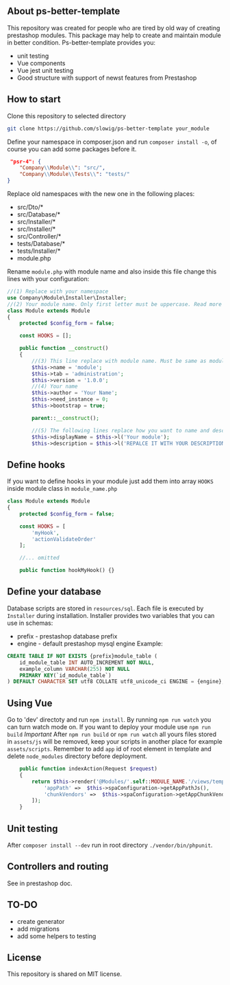 ## About ps-better-template

This repository was created for people who are tired by old way of creating prestashop modules. This package may help to create and maintain module in better condition. Ps-better-template provides you:

- unit testing
- Vue components
- Vue jest unit testing
- Good structure with support of newst features from Prestashop

## How to start

Clone this repository to selected directory

```sh
git clone https://github.com/slowig/ps-better-template your_module
```

Define your namespace in composer.json and run `composer install -o`, of course you can add some packages before it.

```json
 "psr-4": {
    "Company\\Module\\": "src/",
    "Company\\Module\\Tests\\": "tests/"
}
```

Replace old namespaces with the new one in the following places:

- src/Dto/\*
- src/Database/\*
- src/Installer/\*
- src/Installer/\*
- src/Controller/\*
- tests/Database/\*
- tests/Installer/\*
- module.php

Rename `module.php` with module name and also inside this file change this lines with your configuration:

```php
//(1) Replace with your namespace
use Company\Module\Installer\Installer;
//(2) Your module name. Only first letter must be uppercase. Read more about it in presta doc.
class Module extends Module
{
    protected $config_form = false;

    const HOOKS = [];

    public function __construct()
    {
        //(3) This line replace with module name. Must be same as module directory
        $this->name = 'module';
        $this->tab = 'administration';
        $this->version = '1.0.0';
        //(4) Your name
        $this->author = 'Your Name';
        $this->need_instance = 0;
        $this->bootstrap = true;

        parent::__construct();

        //(5) The following lines replace how you want to name and describe module
        $this->displayName = $this->l('Your module');
        $this->description = $this->l('REPALCE IT WITH YOUR DESCRIPTION');

```

## Define hooks

If you want to define hooks in your module just add them into array `HOOKS` inside module class in `module_name.php`

```php
class Module extends Module
{
    protected $config_form = false;

    const HOOKS = [
        'myHook',
        'actionValidateOrder'
    ];

    //... omitted

    public function hookMyHook() {}
```

## Define your database

Database scripts are stored in `resources/sql`. Each file is executed by `Installer` during installation. Installer provides two variables that you can use in schemas:

- prefix - prestashop database prefix
- engine - default prestashop mysql engine
  Example:

```sql
CREATE TABLE IF NOT EXISTS {prefix}module_table (
    id_module_table INT AUTO_INCREMENT NOT NULL,
    example_column VARCHAR(255) NOT NULL
    PRIMARY KEY(`id_module_table`)
) DEFAULT CHARACTER SET utf8 COLLATE utf8_unicode_ci ENGINE = {engine};

```

## Using Vue

Go to 'dev' directoty and run `npm install`. By running `npm run watch` you can turn watch mode on. If you want to deploy your module use `npm run build` _Important_ After `npm run build` or `npm run watch` all yours files stored in `assets/js` will be removed, keep your scripts in another place for example `assets/scripts`.
Remember to add `app` id of root element in template and delete `node_modules` directory before deployment.

```php
    public function indexAction(Request $request)
    {
        return $this->render('@Modules/'.self::MODULE_NAME.'/views/templates/admin/index.html.twig', [
            'appPath' =>  $this->spaConfiguration->getAppPathJs(),
            'chunkVendors' =>  $this->spaConfiguration->getAppChunkVendorsPathJs(),
        ]);
    }
```

## Unit testing

After `composer install --dev` run in root directory `./vendor/bin/phpunit`.

## Controllers and routing

See in prestashop doc.

## TO-DO

- create generator
- add migrations
- add some helpers to testing

## License

This repository is shared on MIT license.
